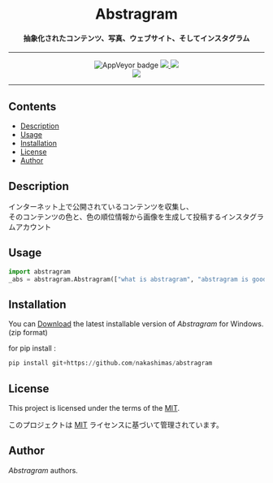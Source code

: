 
<p>
    <div align="center">
    <h1>Abstragram</h1>
    </div>
</p>

<h4 align="center">抽象化されたコンテンツ、写真、ウェブサイト、そしてインスタグラム</h4>

<hr>

<p align="center">
  <a>
    <img alt="AppVeyor badge" src="https://img.shields.io/badge/build-passing-brightgreen">
  </a>
  <a href = "https://github.com/nakashimas/abstragram/releases">
    <img src="https://img.shields.io/badge/releace-v1.0.0%20-58839b.svg?style=flat">
  </a>
  <a href="./LICENSE">
    <img src="http://img.shields.io/badge/license-MIT-blue.svg?style=flat">
  </a>
  <br>
  <a>
    <img src="https://img.shields.io/badge/platform-win--32%20%7C%20win--64-lightgrey">
  </a>
</p>

<hr>

<h2> Contents </h2>

- [Description](#description)
- [Usage](#usage)
- [Installation](#installation)
- [License](#license)
- [Author](#author)

## Description

インターネット上で公開されているコンテンツを収集し、  
そのコンテンツの色と、色の順位情報から画像を生成して投稿するインスタグラムアカウント

## Usage

```py
import abstragram
_abs = abstragram.Abstragram(["what is abstragram", "abstragram is good"])
```

## Installation

You can [Download](https://github.com/nakashimas/abstragram/releases) the latest installable version of _Abstragram_ for Windows. (zip format)

for pip install :  

```py
pip install git+https://github.com/nakashimas/abstragram
```

## License

This project is licensed under the terms of the [MIT](./LICENSE).

このプロジェクトは [MIT](./LICENSE) ライセンスに基づいて管理されています。

## Author

_Abstragram_ authors.
